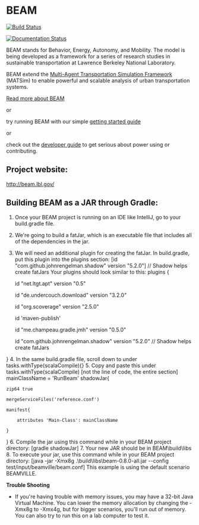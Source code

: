 # BEAM

[![Build Status](https://beam-ci.tk/job/master/badge/icon)](https://beam-ci.tk/job/master/)

[![Documentation Status](https://readthedocs.org/projects/beam/badge/?version=latest)](http://beam.readthedocs.io/en/latest/?badge=latest)

BEAM stands for Behavior, Energy, Autonomy, and Mobility. The model is being developed as a framework for a series of research studies in sustainable transportation at Lawrence Berkeley National Laboratory.  

BEAM extend the [Multi-Agent Transportation Simulation Framework](https://github.com/matsim-org/matsim) (MATSim) to enable powerful and scalable analysis of urban transportation systems.

[Read more about BEAM](http://beam.readthedocs.io/en/latest/about.html) 

or 

try running BEAM with our simple [getting started guide](http://beam.readthedocs.io/en/latest/users.html#getting-started) 

or  

check out the [developer guide](http://beam.readthedocs.io/en/latest/developers.html) to get serious about power using or contributing.

## Project website: 
http://beam.lbl.gov/


## Building BEAM as a JAR through Gradle:
1. Once your BEAM project is running on an IDE like IntelliJ, go to your build.gradle file.
2. We're going to build a fatJar, which is an executable file that includes all of the dependencies in the jar. 
3. We will need an additional plugin for creating the fatJar. In build.gradle, put this plugin into the plugins section:
[id "com.github.johnrengelman.shadow" version "5.2.0"] // Shadow helps create fatJars
Your plugins should look similar to this: 
plugins {

    id "net.ltgt.apt" version "0.5"
    
    id "de.undercouch.download" version "3.2.0"
    
    id "org.scoverage" version "2.5.0"
    
    id 'maven-publish'
    
    id "me.champeau.gradle.jmh" version "0.5.0"
    
    id "com.github.johnrengelman.shadow" version "5.2.0" // Shadow helps create fatJars

}
4. In the same build.gradle file, scroll down to under tasks.withType(scalaCompile){}
5. Copy and paste this under tasks.withType(scalaCompile) [not the line of code, the entire section]
mainClassName = 'RunBeam'
shadowJar{

    zip64 true
    
    mergeServiceFiles('reference.conf')
    
    manifest{
    
        attributes 'Main-Class': mainClassName
    
    }
}
6. Compile the jar using this command while in your BEAM project directory:
    [gradle shadowJar]
7. Your new JAR should be in BEAM\build\libs
8. To execute your jar, use this command while in your BEAM project directory:
 [java -jar -Xmx8g .\build\libs\beam-0.8.0-all.jar --config test/input/beamville/beam.conf]
 This example is using the default scenario BEAMVILLE. 
 
 
 **Trouble Shooting**
 - If you're having trouble with memory issues, you may have a 32-bit Java Virtual Machine. You can lower the memory allocation by changing the -Xmx8g to -Xmx4g, but for bigger scenarios, you'll run out of memory. You can also try to run this on a lab computer to test it. 

